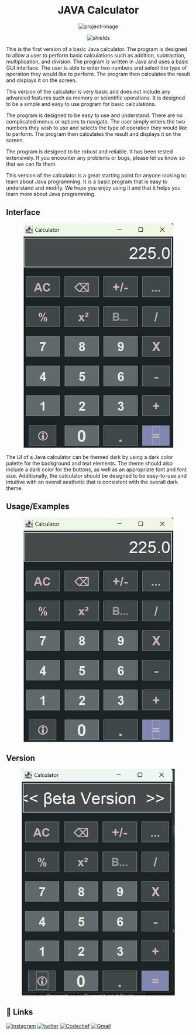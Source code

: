 <h1 align="center" id="title">JAVA Calculator</h1>

<p align="center"><img src="https://socialify.git.ci/gautham2k3/JAVA-Calculator/image?font=Jost&amp;language=1&amp;name=1&amp;owner=1&amp;theme=Auto" alt="project-image"></p>

<p align="center"><img src="https://img.shields.io/github/watchers/gautham2k3/JAVA-Calculator?style=social" alt="shields"></p>

This is the first version of a basic Java calculator. The program is designed to allow a user to perform basic calculations such as addition, subtraction, multiplication, and division. The program is written in Java and uses a basic GUI interface. The user is able to enter two numbers and select the type of operation they would like to perform. The program then calculates the result and displays it on the screen. 

This version of the calculator is very basic and does not include any advanced features such as memory or scientific operations. It is designed to be a simple and easy to use program for basic calculations. 

The program is designed to be easy to use and understand. There are no complicated menus or options to navigate. The user simply enters the two numbers they wish to use and selects the type of operation they would like to perform. The program then calculates the result and displays it on the screen. 

The program is designed to be robust and reliable. It has been tested extensively. If you encounter any problems or bugs, please let us know so that we can fix them. 

This version of the calculator is a great starting point for anyone looking to learn about Java programming. It is a basic program that is easy to understand and modify. We hope you enjoy using it and that it helps you learn more about Java programming.


## Interface 

<p align="center"><img src="Samples/Screenshot 2023-04-27 222000.png" alt="project-image"></p>

The UI of a Java calculator can be themed dark by using a dark color palette for the background and text elements. The theme should also include a dark color for the buttons, as well as an appropriate font and font size. Additionally, the calculator should be designed to be easy-to-use and intuitive with an overall aesthetic that is consistent with the overall dark theme.




## Usage/Examples

<p align="center"><img src="Samples/Screenshot 2023-04-27 222000.png" alt="project-image"></p>

## Version
<p align="center"><img src="Samples/Beta UI.png" alt="project-image"></p>

## 🔗 Links
[![instagram](https://img.shields.io/badge/Instagram-E4405F?style=for-the-badge&logo=instagram&logoColor=white
)](https://www.instagram.com/gautham2k3/)
[![twitter](https://img.shields.io/badge/twitter-1DA1F2?style=for-the-badge&logo=twitter&logoColor=white)](https://twitter.com/gautham2k3)
[![Codechef](https://img.shields.io/badge/Codechef-%23B92B27.svg?&style=for-the-badge&logo=Codechef&logoColor=white
)](https://www.codechef.com/users/gautham2k3)
[![Gmail](https://img.shields.io/badge/Gmail-D14836?style=for-the-badge&logo=gmail&logoColor=white
)](mailto:bgautham27@gmail.com?)


